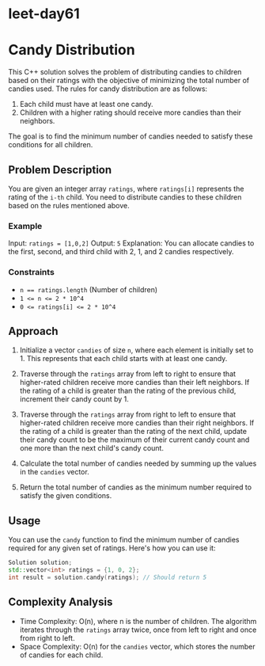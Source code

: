 # leet-day61

# Candy Distribution

This C++ solution solves the problem of distributing candies to children based on their ratings with the objective of minimizing the total number of candies used. The rules for candy distribution are as follows:

1. Each child must have at least one candy.
2. Children with a higher rating should receive more candies than their neighbors.

The goal is to find the minimum number of candies needed to satisfy these conditions for all children.

## Problem Description

You are given an integer array `ratings`, where `ratings[i]` represents the rating of the `i-th` child. You need to distribute candies to these children based on the rules mentioned above.

### Example

Input: `ratings = [1,0,2]`
Output: `5`
Explanation: You can allocate candies to the first, second, and third child with 2, 1, and 2 candies respectively.

### Constraints

- `n == ratings.length` (Number of children)
- `1 <= n <= 2 * 10^4`
- `0 <= ratings[i] <= 2 * 10^4`

## Approach

1. Initialize a vector `candies` of size `n`, where each element is initially set to 1. This represents that each child starts with at least one candy.

2. Traverse through the `ratings` array from left to right to ensure that higher-rated children receive more candies than their left neighbors. If the rating of a child is greater than the rating of the previous child, increment their candy count by 1.

3. Traverse through the `ratings` array from right to left to ensure that higher-rated children receive more candies than their right neighbors. If the rating of a child is greater than the rating of the next child, update their candy count to be the maximum of their current candy count and one more than the next child's candy count.

4. Calculate the total number of candies needed by summing up the values in the `candies` vector.

5. Return the total number of candies as the minimum number required to satisfy the given conditions.

## Usage

You can use the `candy` function to find the minimum number of candies required for any given set of ratings. Here's how you can use it:

```cpp
Solution solution;
std::vector<int> ratings = {1, 0, 2};
int result = solution.candy(ratings); // Should return 5
```

## Complexity Analysis

- Time Complexity: O(n), where n is the number of children. The algorithm iterates through the `ratings` array twice, once from left to right and once from right to left.
- Space Complexity: O(n) for the `candies` vector, which stores the number of candies for each child.
